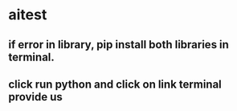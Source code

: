 # aitest
## if error in library, pip install both libraries in terminal.
## click run python and click on link terminal provide us
